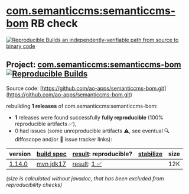 [com.semanticcms:semanticcms-bom](https://central.sonatype.com/artifact/com.semanticcms/semanticcms-bom/versions) RB check
=======

[![Reproducible Builds](https://reproducible-builds.org/images/logos/rb.svg) an independently-verifiable path from source to binary code](https://reproducible-builds.org/)

## Project: [com.semanticcms:semanticcms-bom](https://central.sonatype.com/artifact/com.semanticcms/semanticcms-bom/versions) [![Reproducible Builds](https://img.shields.io/endpoint?url=https://raw.githubusercontent.com/jvm-repo-rebuild/reproducible-central/master/content/com/semanticcms/semanticcms-bom/badge.json)](https://github.com/jvm-repo-rebuild/reproducible-central/blob/master/content/com/semanticcms/semanticcms-bom/README.md)

Source code: [https://github.com/ao-apps/semanticcms-bom.git](https://github.com/ao-apps/semanticcms-bom.git)

rebuilding **1 releases** of com.semanticcms:semanticcms-bom:
- **1** releases were found successfully **fully reproducible** (100% reproducible artifacts :white_check_mark:),
- 0 had issues (some unreproducible artifacts :warning:, see eventual :mag: diffoscope and/or :memo: issue tracker links):

| version | [build spec](/BUILDSPEC.md) | [result](https://reproducible-builds.org/docs/jvm/): reproducible? | [stabilize](https://github.com/google/oss-rebuild/blob/main/cmd/stabilize/README.md) | size |
| -- | --------- | ------ | ------ | -- |
| [1.14.0](https://central.sonatype.com/artifact/com.semanticcms/semanticcms-bom/1.14.0/pom) | [mvn jdk17](semanticcms-bom-1.14.0.buildspec) | [result](semanticcms-bom-1.14.0.buildinfo): [1 :white_check_mark: ](semanticcms-bom-1.14.0.buildcompare) | | 12K |

<i>(size is calculated without javadoc, that has been excluded from reproducibility checks)</i>
